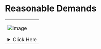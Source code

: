 # Reasonable Demands
<table>
<tr>
<td>
  
![image](https://user-images.githubusercontent.com/66269103/205955718-849fdff5-5f0d-4a76-83bb-78c600fc5375.png)
  
<details>
<summary>Click Here</summary>

# Features/Todo :
<table>
<tr>
<td>
 
<details>

- [x] Main ui (telnet)
- [x] Ddos Attacks 
- [x] Remote code execution (not yet targeted)
- [X] Main cnc login system including User types and Custom admin commands
- [x] Api
- [ ] Better Malware 
- [ ] Web panel (WIP, relies on api)
- [ ] Sign-ups (backend done just needing a frountend)
- [ ] Beautify code and convert all big functions and function groups to imports
   
  <br>
</details>
</td>
</tr>
</table>

# Getting Started / Usage
<table>
<tr>
<td>
 
<details>
<summary>Installation (wip)</summary>

  <br>
</details>
</td>
</tr>
</table>
  

# Screenshots
<table>
<tr>
<td>
 
<details>
<summary>Telnet connection</summary>

## Login -
  
![image](https://user-images.githubusercontent.com/66269103/206879830-d76a185a-27d9-4783-8635-673cfb646757.png)
  
## After Login -
  
![image](https://user-images.githubusercontent.com/66269103/206879801-a730b95a-c8f2-4a5d-b721-d614ace9e92b.png)
  
## Main User Commands/features

![image](https://user-images.githubusercontent.com/66269103/206879963-f47bc8a3-488b-4ce3-beae-3f320f9677b8.png)
  
## Main Admin Commands/features

  ![image](https://user-images.githubusercontent.com/66269103/206880105-6041beb4-8d98-4411-a224-586a41515b89.png)

  
  <br>
</details>
</td>
</tr>
</table>
  
<table>
<tr>
<td>
 
<details>
<summary>Web panel (wip)</summary>

  <br>
</details>
</td>
</tr>
</table>
  
<table>
<tr>
<td>
 
<details>
<summary>Logs</summary>
  
## Graphical Logs
  
  ### Size Detection
  
  ![image](https://user-images.githubusercontent.com/66269103/206880233-32e74d6d-c0cd-4c2e-a653-9c428b9480a5.png)
  
  ### Main View, wip to add api logs
  
  ![image](https://user-images.githubusercontent.com/66269103/206880285-d3eb734f-d172-42ad-86a2-72db42095d69.png)

  <br>
</details>
</td>
</tr>
</table>




# Disclaimer

This Project in in Development for EDUCATIONAL PURPOSES, Using this to learn should be its only usuage :p
I am not responcible for any damage this project may cause or the trouble it may bring.

---

You can dm be on discord at cloud#7188 for any questions or reccomendations :)

Feel free to Leave a star if you enjoy this project ⭐
